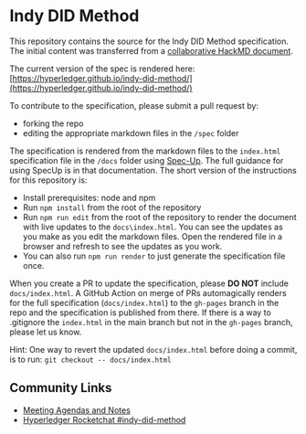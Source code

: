 # Indy DID Method

This repository contains the source for the Indy DID Method specification. The initial content was transferred from a [collaborative HackMD document](https://hackmd.io/2IKUPROnRXW57Lmal_SGaQ).

The current version of the spec is rendered here: [https://hyperledger.github.io/indy-did-method/](https://hyperledger.github.io/indy-did-method/)

To contribute to the specification, please submit a pull request by:

- forking the repo
- editing the appropriate markdown files in the `/spec` folder

The specification is rendered from the markdown files to the `index.html` specification file in the `/docs` folder
using [Spec-Up](https://github.com/decentralized-identity/spec-up). The full guidance for using SpecUp is in that documentation.
The short version of the instructions for this repository is:

- Install prerequisites: node and npm
- Run `npm install` from the root of the repository
- Run `npm run edit` from the root of the repository to render the document with live updates to the `docs\index.html`. You can see the updates as you make as you edit the markdown files. Open the rendered file in a browser and refresh to see the updates as you work.
- You can also run `npm run render` to just generate the specification file once.

When you create a PR to update the specification, please **DO NOT** include `docs/index.html`. A GitHub Action on merge of PRs automagically
renders for the full specification (`docs/index.html`) to the `gh-pages` branch in the repo and the specification is
published from there. If there is a way to .gitignore the `index.html` in the main branch but not in the `gh-pages` branch, please let us know.

Hint: One way to revert the updated `docs/index.html` before doing a commit, is to run: `git checkout -- docs/index.html`

## Community Links

- [Meeting Agendas and Notes](https://wiki.hyperledger.org/display/indy/Indy+DID+Method+Specification)
- [Hyperledger Rocketchat #indy-did-method](https://chat.hyperledger.org/channel/indy-did-method)
  